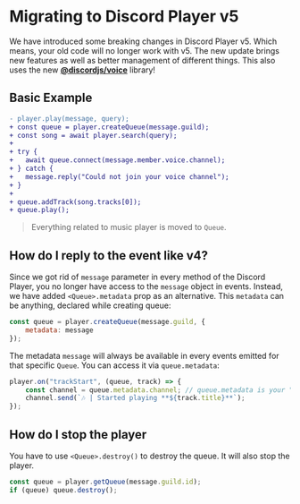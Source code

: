 # Migrating to Discord Player v5

We have introduced some breaking changes in Discord Player v5. Which means, your old code will no longer work with v5.
The new update brings new features as well as better management of different things. This also uses the new **[@discordjs/voice](https://github.com/discordjs/voice)** library!

## Basic Example

```diff
- player.play(message, query);
+ const queue = player.createQueue(message.guild);
+ const song = await player.search(query);
+ 
+ try {
+   await queue.connect(message.member.voice.channel);
+ } catch {
+   message.reply("Could not join your voice channel");
+ }
+
+ queue.addTrack(song.tracks[0]);
+ queue.play();
```

> Everything related to music player is moved to `Queue`.

## How do I reply to the event like v4?

Since we got rid of `message` parameter in every method of the Discord Player, you no longer have access to the `message` object in events.
Instead, we have added `<Queue>.metadata` prop as an alternative. This `metadata` can be anything, declared while creating queue:

```js
const queue = player.createQueue(message.guild, {
    metadata: message
});
```

The metadata `message` will always be available in every events emitted for that specific `Queue`. You can access it via `queue.metadata`:

```js
player.on("trackStart", (queue, track) => {
    const channel = queue.metadata.channel; // queue.metadata is your "message" object
    channel.send(`🎶 | Started playing **${track.title}**`);
});
```

## How do I stop the player

You have to use `<Queue>.destroy()` to destroy the queue. It will also stop the player.

```js
const queue = player.getQueue(message.guild.id);
if (queue) queue.destroy();
```